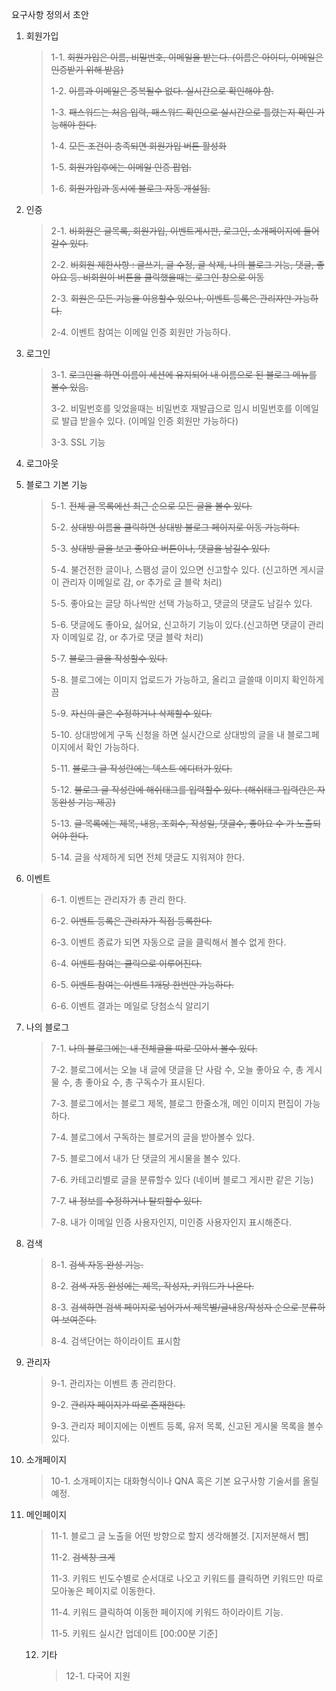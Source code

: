 요구사항 정의서 초안

1. 회원가입

   > 1-1. ~~회원가입은 이름, 비밀번호, 이메일을 받는다. (이름은 아이디, 이메일은 인증받기 위해 받음)~~
   >
   > 1-2. ~~이름과 이메일은 중복될수 없다. 실시간으로 확인해야 함.~~
   >
   > 1-3. ~~패스워드는 처음 입력, 패스워드 확인으로 실시간으로 틀렸는지 확인 가능해야 한다.~~
   >
   > 1-4. ~~모든 조건이 충족되면 회원가입 버튼 활성화~~
   >
   > 1-5. ~~회원가입후에는 이메일 인증 팝업.~~
   >
   > 1-6. ~~회원가입과 동시에 블로그 자동 개설됨.~~

2. 인증

   > 2-1. ~~비회원은 글목록, 회원가입, 이벤트게시판, 로그인, 소개페이지에 들어갈수 있다.~~
   >
   > 2-2. ~~비회원 제한사항 : 글쓰기, 글 수정, 글 삭제, 나의 블로그 기능, 댓글, 좋아요 등. 비회원이 버튼을 클릭했을때는 로그인 창으로 이동~~
   >
   > 2-3. ~~회원은 모든 기능을 이용할수 있으나, 이벤트 등록은 관리자만 가능하다.~~
   >
   > 2-4. 이벤트 참여는 이메일 인증 회원만 가능하다.

3. 로그인

   > 3-1. ~~로그인을 하면 이름이 세션에 유지되어 내 이름으로 된 블로그 메뉴를 볼수 있음.~~
   >
   > 3-2. 비밀번호를 잊었을때는 비밀번호 재발급으로 임시 비밀번호를 이메일로 발급 받을수 있다. (이메일 인증 회원만 가능하다)
   >
   > 3-3. SSL 기능

4. 로그아웃

5. 블로그 기본 기능

   > 5-1. ~~전체 글 목록에선 최근 순으로 모든 글을 볼수 있다.~~
   >
   > 5-2. ~~상대방 이름을 클릭하면 상대방 블로그 페이지로 이동 가능하다.~~
   >
   > 5-3. ~~상대방 글을 보고 좋아요 버튼이나, 댓글을 남길수 있다.~~
   >
   > 5-4. 불건전한 글이나, 스팸성 글이 있으면 신고할수 있다. (신고하면 게시글이 관리자 이메일로 감, or 추가로 글 블락 처리)
   >
   > 5-5. 좋아요는 글당 하나씩만 선택 가능하고, 댓글의 댓글도 남길수 있다.
   >
   > 5-6. 댓글에도 좋아요, 싫어요, 신고하기 기능이 있다.(신고하면 댓글이 관리자 이메일로 감, or 추가로 댓글 블락 처리)
   >
   > 5-7. ~~블로그 글을 작성할수 있다.~~
   >
   > 5-8. 블로그에는 이미지 업로드가 가능하고, 올리고 글쓸때 이미지 확인하게끔
   >
   > 5-9. ~~자신의 글은 수정하거나 삭제할수 있다.~~
   >
   > 5-10. 상대방에게 구독 신청을 하면 실시간으로 상대방의 글을 내 블로그페이지에서 확인 가능하다.
   >
   > 5-11. ~~블로그 글 작성란에는 텍스트 에디터가 있다.~~
   >
   > 5-12. ~~블로그 글 작성란에 해쉬태그를 입력할수 있다. (해쉬태그 입력란은 자동완성 기능 제공)~~
   >
   > 5-13. ~~글 목록에는 제목, 내용, 조회수, 작성일, 댓글수, 좋아요 수 가 노출되어야 한다.~~
   >
   > 5-14. 글을 삭제하게 되면 전체 댓글도 지워져야 한다.
   >
   >
   >
   >

6. 이벤트

   > 6-1. 이벤트는 관리자가 총 관리 한다.
   >
   > 6-2. ~~이벤트 등록은 관리자가 직접 등록한다.~~
   >
   > 6-3. 이벤트 종료가 되면 자동으로 글을 클릭해서 볼수 없게 한다.
   >
   > 6-4. ~~이벤트 참여는 클릭으로 이루어진다.~~
   >
   > 6-5. ~~이벤트 참여는 이벤트 1개당 한번만 가능하다.~~
   >
   > 6-6. 이벤트 결과는 메일로 당첨소식 알리기
   >
   >

7. 나의 블로그

   > 7-1. ~~나의 블로그에는 내 전체글을 따로 모아서 볼수 있다.~~
   >
   > 7-2. 블로그에서는 오늘 내 글에 댓글을 단 사람 수, 오늘 좋아요 수, 총 게시물 수, 총 좋아요 수, 총 구독수가 표시된다.
   >
   > 7-3. 블로그에서는 블로그 제목, 블로그 한줄소개, 메인 이미지 편집이 가능하다.
   >
   > 7-4. 블로그에서 구독하는 블로거의 글을 받아볼수 있다.
   >
   > 7-5. 블로그에서 내가 단 댓글의 게시물을 볼수 있다.
   >
   > 7-6. 카테고리별로 글을 분류할수 있다 (네이버 블로그 게시판 같은 기능)
   >
   > 7-7. ~~내 정보를 수정하거나 탈퇴할수 있다.~~
   >
   > 7-8. 내가 이메일 인증 사용자인지, 미인증 사용자인지 표시해준다.
   >
   >

8. 검색

   > 8-1. ~~검색 자동 완성 기능.~~
   >
   > 8-2. ~~검색 자동 완성에는 제목, 작성자, 키워드가 나온다.~~
   >
   > 8-3. ~~검색하면 검색 페이지로 넘어가서 제목별/글내용/작성자 순으로 분류하여 보여준다.~~
   >
   > 8-4. 검색단어는 하이라이트 표시함

9. 관리자

   > 9-1. 관리자는 이벤트 총 관리한다.
   >
   > 9-2. ~~관리자 페이지가 따로 존재한다.~~
   >
   > 9-3. 관리자 페이지에는 이벤트 등록, 유저 목록, 신고된 게시물 목록을 볼수 있다.

10. 소개페이지

    > 10-1. 소개페이지는 대화형식이나 QNA 혹은 기본 요구사항 기술서를 올릴 예정.

11. 메인페이지

    > 11-1. 블로그 글 노출을 어떤 방향으로 할지 생각해볼것. [지저분해서 뺌]
    >
    > 11-2. ~~검색창 크게~~
    >
    > 11-3. 키워드 빈도수별로 순서대로 나오고 키워드를 클릭하면 키워드만 따로 모아놓은 페이지로 이동한다.
    >
    > 11-4. 키워드 클릭하여 이동한 페이지에 키워드 하이라이트 기능.
    >
    > 11-5. 키워드 실시간 업데이트 [00:00분 기준]

    12. 기타

        > 12-1. 다국어 지원